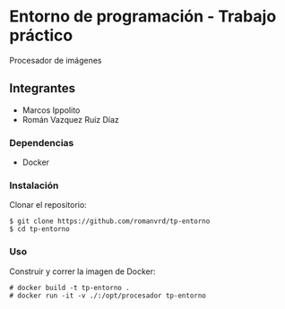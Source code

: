 # Entorno de programación - Trabajo práctico

Procesador de imágenes

## Integrantes

- Marcos Ippolito
- Román Vazquez Ruiz Díaz

### Dependencias

- Docker

### Instalación

Clonar el repositorio:

```shell
$ git clone https://github.com/romanvrd/tp-entorno
$ cd tp-entorno
```

### Uso

Construir y correr la imagen de Docker:

```shell
# docker build -t tp-entorno .
# docker run -it -v ./:/opt/procesador tp-entorno
```